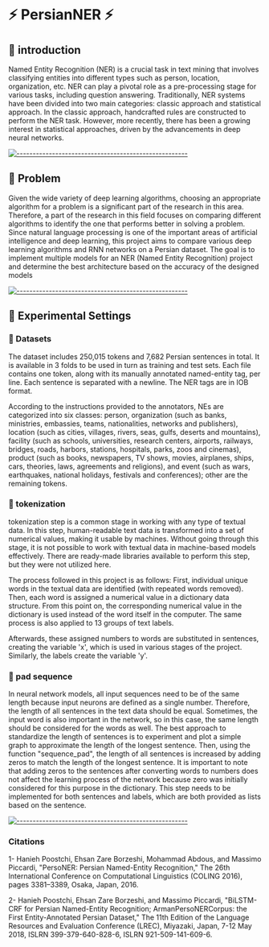 # :zap:  PersianNER :zap:

## :bookmark: introduction


Named Entity Recognition (NER) is a crucial task in text mining that involves classifying entities into different types such as person, location, organization, etc. NER can play a pivotal role as a pre-processing stage for various tasks, including question answering.
Traditionally, NER systems have been divided into two main categories: classic approach and statistical approach. In the classic approach, handcrafted rules are constructed to perform the NER task. However, more recently, there has been a growing interest in statistical approaches, driven by the advancements in deep neural networks.

[![-----------------------------------------------------]( 
https://raw.githubusercontent.com/andreasbm/readme/master/assets/lines/aqua.png)](https://github.com/ImMohammadHosseini/incremental-learning?tab=repositories)

## :bookmark: Problem
Given the wide variety of deep learning algorithms, choosing an appropriate algorithm for a problem is a significant part of the research in this area. Therefore, a part of the research in this field focuses on comparing different algorithms to identify the one that performs better in solving a problem. Since natural language processing is one of the important areas of artificial intelligence and deep learning, this project aims to compare various deep learning algorithms and RNN networks on a Persian dataset. The goal is to implement multiple models for an NER (Named Entity Recognition) project and determine the best architecture based on the accuracy of the designed models

[![-----------------------------------------------------]( 
https://raw.githubusercontent.com/andreasbm/readme/master/assets/lines/aqua.png)](https://github.com/ImMohammadHosseini/incremental-learning?tab=repositories)

## :bookmark: Experimental Settings


### :bookmark: Datasets
The dataset includes 250,015 tokens and 7,682 Persian sentences in total. It is available in 3 folds to be used in turn as training and test sets. Each file contains one token, along with its manually annotated named-entity tag, per line. Each sentence is separated with a newline. The NER tags are in IOB format.

According to the instructions provided to the annotators, NEs are categorized into six classes: person, organization (such as banks, ministries, embassies, teams, nationalities, networks and publishers), location (such as cities, villages, rivers, seas, gulfs, deserts and mountains), facility (such as schools, universities, research centers, airports, railways, bridges, roads, harbors, stations, hospitals, parks, zoos and cinemas), product (such as books, newspapers, TV shows, movies, airplanes, ships, cars, theories, laws, agreements and religions), and event (such as wars, earthquakes, national holidays, festivals and conferences); other are the remaining tokens.

### :bookmark: tokenization
tokenization step is a common stage in working with any type of textual data. In this step, human-readable text data is transformed into a set of numerical values, making it usable by machines. Without going through this stage, it is not possible to work with textual data in machine-based models effectively. There are ready-made libraries available to perform this step, but they were not utilized here. 

The process followed in this project is as follows: First, individual unique words in the textual data are identified (with repeated words removed). Then, each word is assigned a numerical value in a dictionary data structure. From this point on, the corresponding numerical value in the dictionary is used instead of the word itself in the computer. The same process is also applied to 13 groups of text labels. 

Afterwards, these assigned numbers to words are substituted in sentences, creating the variable 'x', which is used in various stages of the project. Similarly, the labels create the variable 'y'.

### :bookmark: pad sequence 

In neural network models, all input sequences need to be of the same length because input neurons are defined as a single number. Therefore, the length of all sentences in the text data should be equal. Sometimes, the input word is also important in the network, so in this case, the same length should be considered for the words as well.
The best approach to standardize the length of sentences is to experiment and plot a simple graph to approximate the length of the longest sentence. Then, using the function "sequence_pad", the length of all sentences is increased by adding zeros to match the length of the longest sentence. It is important to note that adding zeros to the sentences after converting words to numbers does not affect the learning process of the network because zero was initially considered for this purpose in the dictionary. This step needs to be implemented for both sentences and labels, which are both provided as lists based on the sentence.

[![-----------------------------------------------------]( 
https://raw.githubusercontent.com/andreasbm/readme/master/assets/lines/aqua.png)](https://github.com/ImMohammadHosseini/incremental-learning?tab=repositories)


### Citations

1- Hanieh Poostchi, Ehsan Zare Borzeshi, Mohammad Abdous, and Massimo Piccardi, "PersoNER: Persian Named-Entity Recognition," The 26th International Conference on Computational Linguistics (COLING 2016), pages 3381–3389, Osaka, Japan, 2016.

2- Hanieh Poostchi, Ehsan Zare Borzeshi, and Massimo Piccardi, "BiLSTM-CRF for Persian Named-Entity Recognition; ArmanPersoNERCorpus: the First Entity-Annotated Persian Dataset," The 11th Edition of the Language Resources and Evaluation Conference (LREC), Miyazaki, Japan, 7-12 May 2018, ISLRN 399-379-640-828-6, ISLRN 921-509-141-609-6.

